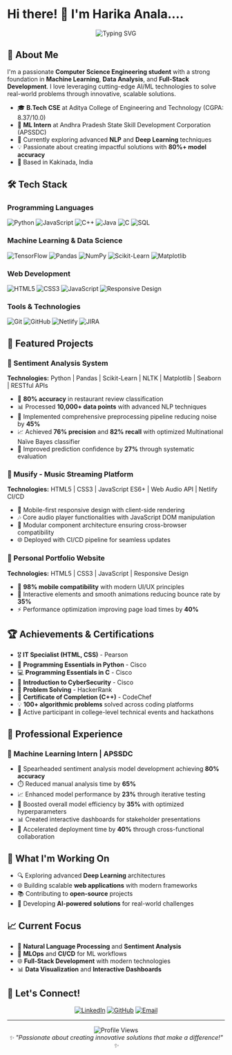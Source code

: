 # Hi there! 👋 I'm Harika Anala....

<div align="center">
  <img src="https://readme-typing-svg.herokuapp.com?font=Fira+Code&pause=1000&color=2E9BF7&center=true&vCenter=true&width=435&lines=Computer+Science+Engineering+Student;Machine+Learning+Enthusiast;Full-Stack+Developer;AI%2FML+Problem+Solver" alt="Typing SVG" />
</div>

## 🚀 About Me

I'm a passionate **Computer Science Engineering student** with a strong foundation in **Machine Learning**, **Data Analysis**, and **Full-Stack Development**. I love leveraging cutting-edge AI/ML technologies to solve real-world problems through innovative, scalable solutions.

- 🎓 **B.Tech CSE** at Aditya College of Engineering and Technology (CGPA: 8.37/10.0)
- 🔬 **ML Intern** at Andhra Pradesh State Skill Development Corporation (APSSDC)
- 🌱 Currently exploring advanced **NLP** and **Deep Learning** techniques
- 💡 Passionate about creating impactful solutions with **80%+ model accuracy**
- 📍 Based in Kakinada, India

## 🛠️ Tech Stack

### Programming Languages
![Python](https://img.shields.io/badge/Python-3776AB?style=for-the-badge&logo=python&logoColor=white)
![JavaScript](https://img.shields.io/badge/JavaScript-F7DF1E?style=for-the-badge&logo=javascript&logoColor=black)
![C++](https://img.shields.io/badge/C%2B%2B-00599C?style=for-the-badge&logo=c%2B%2B&logoColor=white)
![Java](https://img.shields.io/badge/Java-ED8B00?style=for-the-badge&logo=java&logoColor=white)
![C](https://img.shields.io/badge/C-00599C?style=for-the-badge&logo=c&logoColor=white)
![SQL](https://img.shields.io/badge/SQL-4479A1?style=for-the-badge&logo=mysql&logoColor=white)

### Machine Learning & Data Science
![TensorFlow](https://img.shields.io/badge/TensorFlow-FF6F00?style=for-the-badge&logo=tensorflow&logoColor=white)
![Pandas](https://img.shields.io/badge/Pandas-150458?style=for-the-badge&logo=pandas&logoColor=white)
![NumPy](https://img.shields.io/badge/NumPy-013243?style=for-the-badge&logo=numpy&logoColor=white)
![Scikit-Learn](https://img.shields.io/badge/Scikit--Learn-F7931E?style=for-the-badge&logo=scikit-learn&logoColor=white)
![Matplotlib](https://img.shields.io/badge/Matplotlib-11557c?style=for-the-badge&logo=python&logoColor=white)

### Web Development
![HTML5](https://img.shields.io/badge/HTML5-E34F26?style=for-the-badge&logo=html5&logoColor=white)
![CSS3](https://img.shields.io/badge/CSS3-1572B6?style=for-the-badge&logo=css3&logoColor=white)
![JavaScript](https://img.shields.io/badge/JavaScript-F7DF1E?style=for-the-badge&logo=javascript&logoColor=black)
![Responsive Design](https://img.shields.io/badge/Responsive%20Design-06D6A0?style=for-the-badge&logo=css3&logoColor=white)

### Tools & Technologies
![Git](https://img.shields.io/badge/Git-F05032?style=for-the-badge&logo=git&logoColor=white)
![GitHub](https://img.shields.io/badge/GitHub-181717?style=for-the-badge&logo=github&logoColor=white)
![Netlify](https://img.shields.io/badge/Netlify-00C7B7?style=for-the-badge&logo=netlify&logoColor=white)
![JIRA](https://img.shields.io/badge/JIRA-0052CC?style=for-the-badge&logo=jira&logoColor=white)

## 🎯 Featured Projects

### 🤖 Sentiment Analysis System
**Technologies:** Python | Pandas | Scikit-Learn | NLTK | Matplotlib | Seaborn | RESTful APIs

- 🎯 **80% accuracy** in restaurant review classification
- 📊 Processed **10,000+ data points** with advanced NLP techniques
- 🔧 Implemented comprehensive preprocessing pipeline reducing noise by **45%**
- 📈 Achieved **76% precision** and **82% recall** with optimized Multinational Naïve Bayes classifier
- 🚀 Improved prediction confidence by **27%** through systematic evaluation

### 🎵 Musify - Music Streaming Platform
**Technologies:** HTML5 | CSS3 | JavaScript ES6+ | Web Audio API | Netlify CI/CD

- 📱 Mobile-first responsive design with client-side rendering
- 🎶 Core audio player functionalities with JavaScript DOM manipulation
- 🧩 Modular component architecture ensuring cross-browser compatibility
- 🌐 Deployed with CI/CD pipeline for seamless updates

### 💼 Personal Portfolio Website
**Technologies:** HTML5 | CSS3 | JavaScript | Responsive Design

- 📱 **98% mobile compatibility** with modern UI/UX principles
- 🎨 Interactive elements and smooth animations reducing bounce rate by **35%**
- ⚡ Performance optimization improving page load times by **40%**

## 🏆 Achievements & Certifications

- 🎖️ **IT Specialist (HTML, CSS)** - Pearson
- 🐍 **Programming Essentials in Python** - Cisco
- 💻 **Programming Essentials in C** - Cisco
- 🔐 **Introduction to CyberSecurity** - Cisco
- 🧩 **Problem Solving** - HackerRank
- 🏅 **Certificate of Completion (C++)** - CodeChef
- 💡 **100+ algorithmic problems** solved across coding platforms
- 🚀 Active participant in college-level technical events and hackathons

## 💼 Professional Experience

### 🔬 Machine Learning Intern | APSSDC
- 🎯 Spearheaded sentiment analysis model development achieving **80% accuracy**
- ⏱️ Reduced manual analysis time by **65%**
- 📈 Enhanced model performance by **23%** through iterative testing
- 🚀 Boosted overall model efficiency by **35%** with optimized hyperparameters
- 📊 Created interactive dashboards for stakeholder presentations
- 🤝 Accelerated deployment time by **40%** through cross-functional collaboration

## 🌟 What I'm Working On

- 🔍 Exploring advanced **Deep Learning** architectures
- 🌐 Building scalable **web applications** with modern frameworks
- 📚 Contributing to **open-source** projects
- 🎯 Developing **AI-powered solutions** for real-world challenges

## 📈 Current Focus

- 🤖 **Natural Language Processing** and **Sentiment Analysis**
- 🔄 **MLOps** and **CI/CD** for ML workflows
- 🌐 **Full-Stack Development** with modern technologies
- 📊 **Data Visualization** and **Interactive Dashboards**

## 🤝 Let's Connect!

<div align="center">
  
[![LinkedIn](https://img.shields.io/badge/LinkedIn-0077B5?style=for-the-badge&logo=linkedin&logoColor=white)](https://linkedin.com/in/harika-anala)
[![GitHub](https://img.shields.io/badge/GitHub-181717?style=for-the-badge&logo=github&logoColor=white)](https://github.com/HARIKA2026)
[![Email](https://img.shields.io/badge/Email-D14836?style=for-the-badge&logo=gmail&logoColor=white)](mailto:harika.anala@gmail.com)

</div>

---

<div align="center">
  <img src="https://komarev.com/ghpvc/?username=HARIKA2026&color=blueviolet&style=flat-square&label=Profile+Views" alt="Profile Views" />
</div>

<div align="center">
  <i>✨ "Passionate about creating innovative solutions that make a difference!" ✨</i>
</div>
